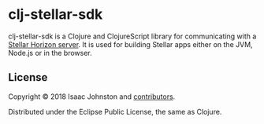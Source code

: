 clj-stellar-sdk
===============

clj-stellar-sdk is a Clojure and ClojureScript library for communicating with a
[Stellar Horizon server](https://github.com/stellar/horizon). It is used for
building Stellar apps either on the JVM, Node.js or in the browser.

## License

Copyright © 2018 Isaac Johnston and [contributors](https://github.com/xlm-sg/clj-stellar-sdk/contributors).

Distributed under the Eclipse Public License, the same as Clojure.
